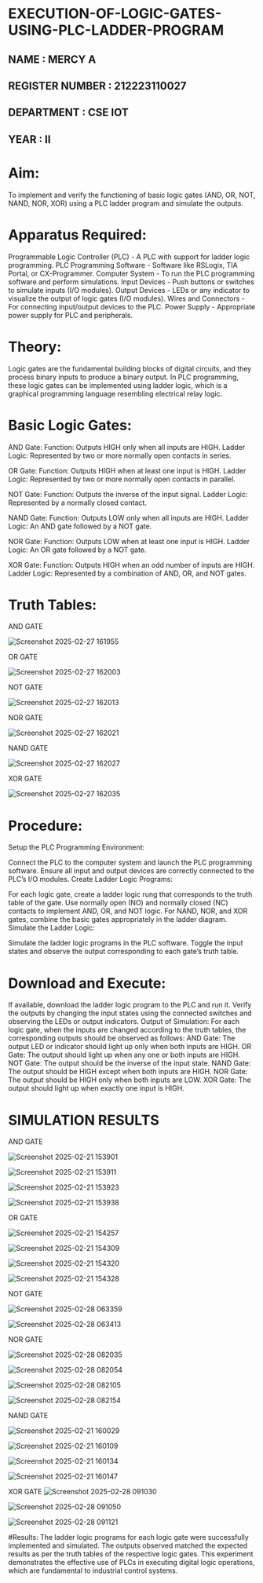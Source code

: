 # EXECUTION-OF-LOGIC-GATES-USING-PLC-LADDER-PROGRAM


 ## NAME : MERCY A
 ## REGISTER NUMBER : 212223110027
 ## DEPARTMENT : CSE IOT
 ## YEAR : II

 
# Aim:
To implement and verify the functioning of basic logic gates (AND, OR, NOT, NAND, NOR, XOR) using a PLC ladder program and simulate the outputs.

# Apparatus Required:
Programmable Logic Controller (PLC) - A PLC with support for ladder logic programming.
PLC Programming Software - Software like RSLogix, TIA Portal, or CX-Programmer.
Computer System - To run the PLC programming software and perform simulations.
Input Devices - Push buttons or switches to simulate inputs (I/O modules).
Output Devices - LEDs or any indicator to visualize the output of logic gates (I/O modules).
Wires and Connectors - For connecting input/output devices to the PLC.
Power Supply - Appropriate power supply for PLC and peripherals.


# Theory:
Logic gates are the fundamental building blocks of digital circuits, and they process binary inputs to produce a binary output. In PLC programming, these logic gates can be implemented using ladder logic, which is a graphical programming language resembling electrical relay logic.

# Basic Logic Gates:
AND Gate:
Function: Outputs HIGH only when all inputs are HIGH.
Ladder Logic: Represented by two or more normally open contacts in series.


OR Gate:
Function: Outputs HIGH when at least one input is HIGH.
Ladder Logic: Represented by two or more normally open contacts in parallel.


NOT Gate:
Function: Outputs the inverse of the input signal.
Ladder Logic: Represented by a normally closed contact.


NAND Gate:
Function: Outputs LOW only when all inputs are HIGH.
Ladder Logic: An AND gate followed by a NOT gate.


NOR Gate:
Function: Outputs LOW when at least one input is HIGH.
Ladder Logic: An OR gate followed by a NOT gate.


XOR Gate:
Function: Outputs HIGH when an odd number of inputs are HIGH.
Ladder Logic: Represented by a combination of AND, OR, and NOT gates.

# Truth Tables:

AND GATE


![Screenshot 2025-02-27 161955](https://github.com/user-attachments/assets/e93c39af-aa9f-49df-a1a8-c1497eb9b7e7)


OR GATE


![Screenshot 2025-02-27 162003](https://github.com/user-attachments/assets/21b30d36-6a02-4b82-9023-666c427ad354)

NOT GATE


![Screenshot 2025-02-27 162013](https://github.com/user-attachments/assets/238a8d5f-6a02-4690-8b27-5e06ac418c02)

NOR GATE


![Screenshot 2025-02-27 162021](https://github.com/user-attachments/assets/8c99dfd8-8172-4765-b88e-65ef8fdd3f8d)

NAND GATE


![Screenshot 2025-02-27 162027](https://github.com/user-attachments/assets/dd7b9bac-3383-4d2b-98d3-04c3ab96a835)

XOR GATE


![Screenshot 2025-02-27 162035](https://github.com/user-attachments/assets/2be1239d-3f1b-4485-8642-41ca90bf42d7)


# Procedure:
Setup the PLC Programming Environment:

Connect the PLC to the computer system and launch the PLC programming software.
Ensure all input and output devices are correctly connected to the PLC’s I/O modules.
Create Ladder Logic Programs:

For each logic gate, create a ladder logic rung that corresponds to the truth table of the gate.
Use normally open (NO) and normally closed (NC) contacts to implement AND, OR, and NOT logic.
For NAND, NOR, and XOR gates, combine the basic gates appropriately in the ladder diagram.
Simulate the Ladder Logic:

Simulate the ladder logic programs in the PLC software.
Toggle the input states and observe the output corresponding to each gate’s truth table.
# Download and Execute:

If available, download the ladder logic program to the PLC and run it.
Verify the outputs by changing the input states using the connected switches and observing the LEDs or output indicators.
Output of Simulation:
For each logic gate, when the inputs are changed according to the truth tables, the corresponding outputs should be observed as follows:
AND Gate: The output LED or indicator should light up only when both inputs are HIGH.
OR Gate: The output should light up when any one or both inputs are HIGH.
NOT Gate: The output should be the inverse of the input state.
NAND Gate: The output should be HIGH except when both inputs are HIGH.
NOR Gate: The output should be HIGH only when both inputs are LOW.
XOR Gate: The output should light up when exactly one input is HIGH.


# SIMULATION RESULTS 

AND GATE 


![Screenshot 2025-02-21 153901](https://github.com/user-attachments/assets/aab1c7f1-1544-4604-a5c1-045a05c48dd1)

![Screenshot 2025-02-21 153911](https://github.com/user-attachments/assets/84ad33d9-2c22-48e6-9837-5b28bc4fe865)

![Screenshot 2025-02-21 153923](https://github.com/user-attachments/assets/22eea8d6-266f-4875-b344-096f4b9c5652)

![Screenshot 2025-02-21 153938](https://github.com/user-attachments/assets/b566e9cf-8f28-4468-b090-f683824d0d9d)

OR GATE

![Screenshot 2025-02-21 154257](https://github.com/user-attachments/assets/7e3eb5f8-3de8-40c4-bbcb-ed1242faa7ea)

![Screenshot 2025-02-21 154309](https://github.com/user-attachments/assets/12472aa6-9745-4c21-a987-fe267202ac15)

![Screenshot 2025-02-21 154320](https://github.com/user-attachments/assets/d6213bcb-6c69-4384-9327-a661c9e70370)

![Screenshot 2025-02-21 154328](https://github.com/user-attachments/assets/dd797580-7867-48c6-8cd8-837c0f89aed9)

NOT GATE

![Screenshot 2025-02-28 063359](https://github.com/user-attachments/assets/8ea729cc-0753-4bd1-8c34-3e68121158e4)

![Screenshot 2025-02-28 063413](https://github.com/user-attachments/assets/7526e3bb-178f-42aa-9080-9fd64d41f718)

NOR GATE

![Screenshot 2025-02-28 082035](https://github.com/user-attachments/assets/e7d4a68f-cd8b-4c9d-b227-28e7293925cc)

![Screenshot 2025-02-28 082054](https://github.com/user-attachments/assets/8135f548-d5cd-4bf8-917b-1758c269eb84)

![Screenshot 2025-02-28 082105](https://github.com/user-attachments/assets/471afc08-7a65-4423-9505-abc983306906)

![Screenshot 2025-02-28 082154](https://github.com/user-attachments/assets/f0a63cd6-b9a7-4604-b69b-8b33a97d0d4d)



NAND GATE

![Screenshot 2025-02-21 160029](https://github.com/user-attachments/assets/5876c8d6-36df-44e1-9db8-0c271075285a)

![Screenshot 2025-02-21 160109](https://github.com/user-attachments/assets/8a9827e5-5c6c-4509-af48-e044f1e3c14d)

![Screenshot 2025-02-21 160134](https://github.com/user-attachments/assets/af7d4396-08a2-4f0b-858c-d3f29aeb47e7)

![Screenshot 2025-02-21 160147](https://github.com/user-attachments/assets/00bbfcb0-3ede-4667-b8e6-0ab5d4e764eb)


XOR GATE
![Screenshot 2025-02-28 091030](https://github.com/user-attachments/assets/a7cbdfe8-6cac-4c4b-bf95-fd8048df475c)

![Screenshot 2025-02-28 091050](https://github.com/user-attachments/assets/de73df54-29c5-43bd-94a6-3e7271b3d400)

![Screenshot 2025-02-28 091121](https://github.com/user-attachments/assets/f6543ae6-34fe-4e19-82ed-e1d201b792af)

#Results:
The ladder logic programs for each logic gate were successfully implemented and simulated.
The outputs observed matched the expected results as per the truth tables of the respective logic gates.
This experiment demonstrates the effective use of PLCs in executing digital logic operations, which are fundamental to industrial control systems.
